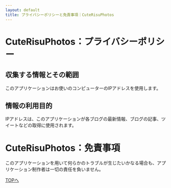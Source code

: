 ```yaml
---
layout: default
title: プライバシーポリシーと免責事項｜CuteRisuPhotos
---
```


CuteRisuPhotos：プライバシーポリシー
=================

収集する情報とその範囲
------------------------
このアプリケーションはお使いのコンピューターのIPアドレスを使用します。

情報の利用目的
--------------
IPアドレスは、このアプリケーションが各ブログの最新情報、ブログの記事、ツイートなどの取得に使用されます。


CuteRisuPhotos：免責事項
=========
このアプリケーションを用いて何らかのトラブルが生じたいかなる場合も、アプリケーション制作者は一切の責任を負いません。



[TOPへ](/)
